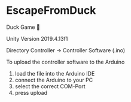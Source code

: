 # EscapeFromDuck
Duck Game 🦆

Unity Version 2019.4.13f1

Directory Controller -> Controller Software (.ino) 

To upload the controller software to the Arduino
  1. load the file into the Arduino IDE
  2. connect the Arduino to your PC
  3. select the correct COM-Port
  4. press upload
